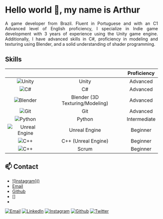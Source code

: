 # Hello world 👋, my name is Arthur

<p align="justify">A game developer from Brazil. Fluent in Portuguese and with an C1 Advanced level of English proficiency, I specialize in Indie game development with 3 years of experience using the Unity game engine. Additionally, I have advanced skills in C#, proficiency in modeling and texturing using Blender, and a solid understanding of shader programming.</p>

## Skills

|                                                                                                                                 |                                 | Proficiency  |
| :-----------------------------------------------------------------------------------------------------------------------------: | :-----------------------------: | :----------: |
|            ![Unity](https://img.shields.io/badge/unity-%23000000.svg?style=for-the-badge&logo=unity&logoColor=white)            |              Unity              |   Advanced   |
|             ![C#](https://img.shields.io/badge/c%23-%23239120.svg?style=for-the-badge&logo=c-sharp&logoColor=white)             |               C#                |   Advanced   |
|         ![Blender](https://img.shields.io/badge/blender-%23F5792A.svg?style=for-the-badge&logo=blender&logoColor=white)         | Blender (3D Texturing/Modeling) |   Advanced   |
|               ![Git](https://img.shields.io/badge/git-%23F05033.svg?style=for-the-badge&logo=git&logoColor=white)               |               Git               |   Advanced   |
|             ![Python](https://img.shields.io/badge/python-3670A0?style=for-the-badge&logo=python&logoColor=ffdd54)              |             Python              | Intermediate |
| ![Unreal Engine](https://img.shields.io/badge/unrealengine-%23313131.svg?style=for-the-badge&logo=unrealengine&logoColor=white) |          Unreal Engine          |   Beginner   |
|             ![C++](https://img.shields.io/badge/c++-%2300599C.svg?style=for-the-badge&logo=c%2B%2B&logoColor=white)             |       C++ (Unreal Engine)       |   Beginner   |
|                  ![C++](https://img.shields.io/badge/Scrum-%2300599C.svg?style=for-the-badge&logoColor=white)                   |              Scrum              |   Beginner   |

## 📫 Contact

<ul>
    <li>
        <a href="mailto:arthurjose.dev@gmail.com" data-bs-toggle="tooltip" data-bs-placement="top"
            title="arthurjose.dev@gmail.com">
            ![Instagram]()
        </a>
    </li>
    <li><a href="https://www.linkedin.com/in/arthur-jos%C3%A9-fernandes-048a26226/"
            target="_blank">Email</a></li>
    <li><a href="https://github.com/arthurjf/" target="_blank">Github</a></li>
    <li><a href="https://www.instagram.com/arthur_jfernandes/" target="_blank">[]</a></li>
    <li><a href="https://twitter.com/arthur_jf" target="_blank"></a>
    </li>
</ul>

[![Email](https://img.shields.io/badge/Email-050505?style=for-the-badge&logo=gmail&logoColor=white)](mailto:arthurjose.dev@gmail.com)
[![LinkedIn](https://img.shields.io/badge/LinkedIn-050505?style=for-the-badge&logo=linkedin&logoColor=white)](https://www.linkedin.com/in/arthur-jos%C3%A9-fernandes-048a26226/)
[![Instagram](https://img.shields.io/badge/Instagram-050505?style=for-the-badge&logo=instagram&logoColor=white)](https://www.instagram.com/arthur_jfernandes/)
[![Github](https://img.shields.io/badge/Github-050505?style=for-the-badge&logo=github&logoColor=white)](https://github.com/arthurjf/)
[![Twitter](https://img.shields.io/badge/Twitter-050505?style=for-the-badge&logo=x&logoColor=white)](https://twitter.com/arthur_jf)